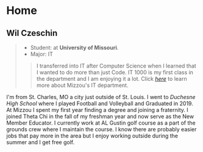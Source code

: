 # Home
## Wil Czeschin
> - Student: at **University of Missouri**.
> - Major: IT
>> I transferred into IT after Computer Science when I learned that I wanted to do more than just Code. IT 1000 is my first class in the department and I am enjoying it a lot. Click *[here](https://engineering.missouri.edu/academics/it/)* to learn more about Mizzou's IT department.

I'm from St. Charles, MO a city just outside of St. Louis. I went to *Duchesne High School* where I played Football and Volleyball and Graduated in 2019.
At Mizzou I spent my first year finding a degree and joining a fraternity. I joined Theta Chi in the fall of my freshman year and now serve as the New Member Educator.
I currently work at AL Gustin golf course as a part of the grounds crew where I maintain the course. I know there are probably easier jobs that pay more in the area but I enjoy working outside during the summer and I get free golf.

